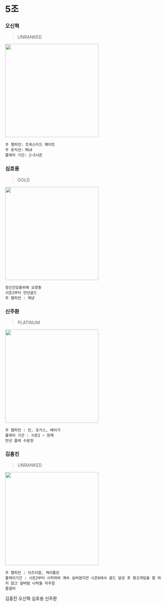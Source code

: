5조
==============
### 오신혁
> UNRANKED
<div><img width="300" src="https://user-images.githubusercontent.com/29362112/45809596-85138280-bd03-11e8-97bd-3a4608839f6f.png"></div>

```Mid
주 챔피언: 트위스티드 페이트
주 포지션: Mid
플레이 기간: 2~5시즌
```
### 심호용
> GOLD
<div><img width="300" src="https://user-images.githubusercontent.com/30406758/45810244-2949f900-bd05-11e8-9b75-bfc84994df3a.jpg"></div>

```Top
정신건강을위해 요양중
시즌2부터 만년골드
주 챔피언 : 케넨
```
### 신주환
> PLATINUM
<div><img width="300" src="https://user-images.githubusercontent.com/30406758/45810471-95c4f800-bd05-11e8-9fb9-176d62b1cc4b.png"></div>
  
```Bottom, mid
주 챔피언 : 진, 초가스, 베이가
플레이 기간 : 시즌2 ~ 현재
만년 플레 수문장
```

### 김홍진
> UNRANKED
<div><img width="300" src="https://user-images.githubusercontent.com/30318269/45811131-4384d680-bd07-11e8-8f05-d9d77e7705f2.jpg"></div>

```AD Carry
주 챔피언 : 이즈리얼, 케이틀린
플레이기간 : 시즌2부터 시작하여 계속 실버였지만 시즌6에서 골드 달성 후 랭크게임을 잘 하지 않고 칼바람 나락을 자주함
즐겜러
```

김홍진
오신혁
심호용
신주환
